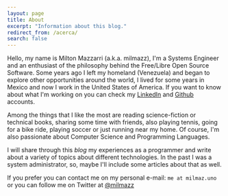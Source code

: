 ```yaml
---
layout: page
title: About
excerpt: "Information about this blog."
redirect_from: /acerca/
search: false
---
```


Hello, my name is Milton Mazzarri (a.k.a. milmazz), I'm a Systems Engineer and
an enthusiast of the philosophy behind the Free/Libre Open Source Software.
Some years ago I left my homeland (Venezuela) and began to explore other
opportunities around the world, I lived for some years in Mexico and now I
work in the United States of America. If you want to know about what I'm working
on you can check my [LinkedIn][] and [Github][] accounts.

Among the things that I like the most are reading science-fiction or technical
books, sharing some time with friends, also playing tennis, going for a bike
ride, playing soccer or just running near my home. Of course, I'm also passionate
about Computer Science and Programming Languages.

I will share through this _blog_ my experiences as a programmer and
write about a variety of topics about different technologies. In the past I was
a system administrator, so, maybe I'll include some articles about that as well.

If you prefer you can contact me on my personal e-mail: `me at milmaz.uno`
or you can follow me on Twitter at [@milmazz][]

[LinkedIn]: https://www.linkedin.com/in/milmazz
[Github]: https://github.com/milmazz
[@milmazz]: https://twitter.com/milmazz
